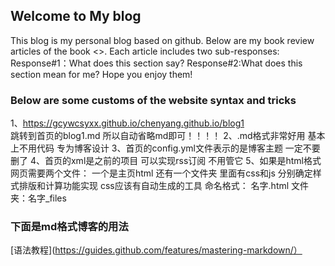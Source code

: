 ## Welcome to My blog

This blog is my personal blog based on github.
Below are my book review articles of the book <<Who Moved My Cheese>>.
Each article includes two sub-responses:
	Response#1：What does this section say?
	Response#2:What does this section mean for me?
Hope you enjoy them!

### Below are some customs of the website syntax and tricks

1、https://gcywcsyxx.github.io/chenyang.github.io/blog1  
跳转到首页的blog1.md 所以自动省略md即可！！！！
2、.md格式非常好用 基本上不用代码 专为博客设计
3、首页的config.yml文件表示的是博客主题 一定不要删了
4、首页的xml是之前的项目 可以实现rss订阅 不用管它
5、如果是html格式网页需要两个文件：
一个是主页html 
还有一个文件夹 里面有css和js 分别确定样式排版和计算功能实现 css应该有自动生成的工具
命名格式：  名字.html    文件夹：名字_files

### 下面是md格式博客的用法
[语法教程](https://guides.github.com/features/mastering-markdown/）



